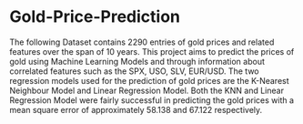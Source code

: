 # Gold-Price-Prediction

The following Dataset contains 2290 entries of gold prices and related features over the span of 10 years. This project aims to predict the prices of gold using Machine Learning Models and through information about correlated features such as the SPX, USO, SLV, EUR/USD. The two regression models used for the prediction of gold prices are the K-Nearest Neighbour Model and Linear Regression Model. Both the KNN and Linear Regression Model were fairly successful in predicting the gold prices with a mean square error of approximately 58.138 and 67.122 respectively.
